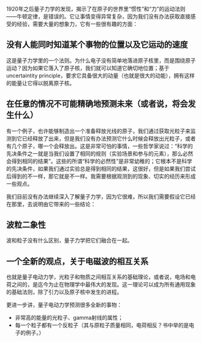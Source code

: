 1920年之后量子力学的发现，揭示了在原子的世界里“惯性”和“力”的运动法则——牛顿定律，是错误的。它让事情变得异常复杂，因为我们没有办法获取直接感受的经验，需要大量的想象力，它有一些很有趣的方面：

## 没有人能同时知道某个事物的位置以及它运动的速度
这是量子力学里的一个法则。为什么电子没有简单地落进原子核里，而是围绕原子运动？因为如果它落入了原子核，我们就可以知道它确切地位置；基于 uncertaintity principle，要求它具备很大的动量（也就是很大的动能），拥有这样的能量让它得以脱离原子核。

## 在任意的情况不可能精确地预测未来（或者说，将会发生什么）
有一个例子，也许能够制造出一个准备释放光线的原子，我们通过获取光粒子来监测到它已经释放了出来，但是我们没有办法预测它什么时候会释放出光粒子，或者有几个原子，哪一个会释放出。这是非常可怕的事情，一些哲学家说过：“科学的先决条件之一就是当我们设置了相同的规则（实验场景和参与的元素），那么必然会得到相同的结果”。这些的所谓“科学的必然性”是非常幼稚的；它根本不是科学的先决条件，如果我们通过实验总是得到相同的结果，这很好，但是如果我们尝试后得到的不一样，那它就是不一样。我需要根据观测到的现象、切实的经历来形成一些观点。

我们目前没有办法继续深入了解量子力学，因为它很难，所以我们需要假设它已经在那里，去说明由它带来的一些结论：

## 波粒二象性
波和粒子没有什么区别，量子力学把它们融合在一起。

## 一个全新的观点，关于电磁波的相互关系
也就是量子电动力学，光粒子和物质之间相互关系的基础理论，或者说，电场和电荷之间的，是迄今为止在物理学中最伟大的发现。这一理论可以成为所有通用现象的基础法则，除了引力以及原子核中发生的进程。

更进一步讲，量子电动力学预测很多全新的事物：
- 非常高的能量的光粒子、gamma射线的属性；
- 每一个粒子都有一个反粒子（其与原粒子质量相同，电荷相反？书中举的是电子的例子。）
